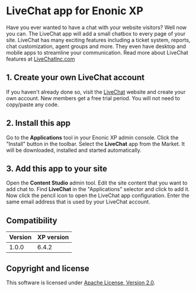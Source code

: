 # LiveChat app for Enonic XP

Have you ever wanted to have a chat with your website visitors? Well now you can. The LiveChat app will add a small chatbox to every page of your site. LiveChat has many exciting features including a ticket system, reports, chat customization, agent groups and more. They even have desktop and mobile apps to streamline your communication. Read more about LiveChat features at [LiveChatInc.com](https://livechatinc.com)


## 1. Create your own LiveChat account

If you haven't already done so, visit the [LiveChat](https://livechatinc.com) website and create your own account. New members get a free trial period. You will not need to copy/paste any code.

## 2. Install this app

Go to the **Applications** tool in your Enonic XP admin console. Click the "Install" button in the toolbar. Select the **LiveChat** app from the Market. It will be downloaded, installed and started automatically.

## 3. Add this app to your site

Open the **Content Studio** admin tool. Edit the site content that you want to add chat to. Find **LiveChat** in the "Applications" selector and click to add it. Now click the pencil icon to open the LiveChat app configuration. Enter the same email address that is used by your LiveChat account.


## Compatibility

| Version       | XP version |
| ------------- | ---------- |
| 1.0.0         | 6.4.2      |


## Copyright and license

This software is licensed under [Apache License, Version 2.0](http://www.apache.org/licenses/LICENSE-2.0).